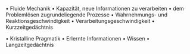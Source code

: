 • Fluide Mechanik 
	• Kapazität, neue Informationen zu verarbeiten • dem Problemlösen zugrundeliegende Prozesse • Wahrnehmungs- und Reaktionsgeschwindigkeit • Verarbeitungsgeschwindigkeit • Kurzzeitgedächtnis


• Kristalline Pragmatik 
	• Erlernte Informationen • Wissen • Langzeitgedächtnis

